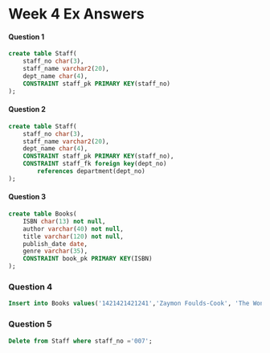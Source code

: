 # Week 4 Ex Answers
#### Question 1
```SQL
create table Staff(
    staff_no char(3),
    staff_name varchar2(20),
    dept_name char(4),
    CONSTRAINT staff_pk PRIMARY KEY(staff_no)
);
```

#### Question 2
```SQL
create table Staff(
    staff_no char(3),
    staff_name varchar2(20),
    dept_name char(4),
    CONSTRAINT staff_pk PRIMARY KEY(staff_no),
    CONSTRAINT staff_fk foreign key(dept_no)
        references department(dept_no)
);
```

#### Question 3
```SQL
create table Books(
    ISBN char(13) not null,
    author varchar(40) not null,
    title varchar(120) not null,
    publish_date date,
    genre varchar(35),
    CONSTRAINT book_pk PRIMARY KEY(ISBN)
);
```

### Question 4
```SQL
Insert into Books values('1421421421241','Zaymon Foulds-Cook', 'The Wonders Of Oracle', TO_DATE('12/07/1994', 'dd/mm/yyyy'), 'Fantasy');
```

### Question 5
```SQL
Delete from Staff where staff_no ='007';
```